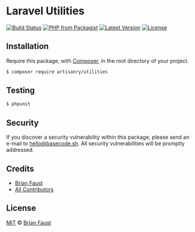 # Laravel Utilities

[![Build Status](https://img.shields.io/travis/artisanry/Utilities/master.svg?style=flat-square)](https://travis-ci.org/artisanry/Utilities)
[![PHP from Packagist](https://img.shields.io/packagist/php-v/artisanry/utilities.svg?style=flat-square)]()
[![Latest Version](https://img.shields.io/github/release/artisanry/Utilities.svg?style=flat-square)](https://github.com/artisanry/Utilities/releases)
[![License](https://img.shields.io/packagist/l/artisanry/Utilities.svg?style=flat-square)](https://packagist.org/packages/artisanry/Utilities)

## Installation

Require this package, with [Composer](https://getcomposer.org/), in the root directory of your project.

``` bash
$ composer require artisanry/utilities
```

## Testing

``` bash
$ phpunit
```

## Security

If you discover a security vulnerability within this package, please send an e-mail to hello@basecode.sh. All security vulnerabilities will be promptly addressed.

## Credits

- [Brian Faust](https://github.com/faustbrian)
- [All Contributors](../../contributors)

## License

[MIT](LICENSE) © [Brian Faust](https://basecode.sh)
